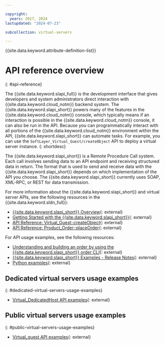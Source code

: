 ```yaml
---

copyright:
  years: 2017, 2024
lastupdated: "2024-07-23"

subcollection: virtual-servers

---
```


{{site.data.keyword.attribute-definition-list}}

# API reference overview
{: #api-reference}

The {{site.data.keyword.slapi_full}} is the development interface that gives developers and system administrators direct interaction with {{site.data.keyword.cloud_notm}} backend system. The {{site.data.keyword.slapi_short}} powers many of the features in the {{site.data.keyword.cloud_notm}} console, which typically means if an interaction is possible in the {{site.data.keyword.cloud_notm}} console, it can also be run in the API. Because you can programmatically interact with all portions of the {{site.data.keyword.cloud_notm}} environment within the API, {{site.data.keyword.slapi_short}} can automate tasks. For example, you can use the `SoftLayer_Virtual_Guest/createObject` API to deploy a virtual server instance.
{: shortdesc}

The {{site.data.keyword.slapi_short}} is a Remote Procedure Call system. Each call involves sending data to an API endpoint and receiving structured data in return. The format that is used to send and receive data with the {{site.data.keyword.slapi_short}} depends on which implementation of the API you choose. The {{site.data.keyword.slapi_short}} currently uses SOAP, XML-RPC, or REST for data transmission.

For more information about the {{site.data.keyword.slapi_short}} and virtual server APIs, see the following resources in the {{site.data.keyword.sldn_full}}:

* [{{site.data.keyword.slapi_short}} Overview](https://sldn.softlayer.com/reference/softlayerapi/){: external}
* [Getting Started with the {{site.data.keyword.slapi_short}}](https://sldn.softlayer.com/article/getting-started/){: external}
* [API Reference: Virtual_Guest::createObject](https://sldn.softlayer.com/reference/services/SoftLayer_Virtual_Guest/createObject/){: external}
* [API Reference: Product_Order::placeOrder](https://sldn.softlayer.com/reference/services/SoftLayer_Product_Order/placeOrder/){: external}

For API usage examples, see the following resources:

* [Understanding and building an order by using the {{site.data.keyword.slapi_short}} order CLI](https://sldn.softlayer.com/article/understanding-ordering/){: external}
* [{{site.data.keyword.slapi_short}} Examples - Release Notes](https://sldn.softlayer.com/){: external}
* [Python examples](https://sldn.softlayer.com/python/){: external}

## Dedicated virtual servers usage examples
{: #dedicated-virtual-servers-usage-examples}

* [Virtual_DedicatedHost API examples](https://sldn.softlayer.com/reference/services/SoftLayer_Virtual_DedicatedHost/){: external}

## Public virtual servers usage examples
{: #public-virtual-servers-usage-examples}

* [Virtual_guest API examples](https://sldn.softlayer.com/reference/services/SoftLayer_Virtual_Guest/){: external}
